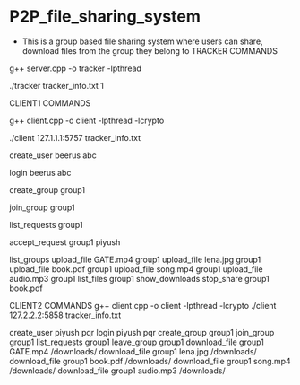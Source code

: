 # P2P_file_sharing_system
- This is a group based file sharing system where users can share, download files from the group they belong to
TRACKER COMMANDS

g++ server.cpp -o tracker -lpthread

./tracker tracker_info.txt 1



CLIENT1 COMMANDS 

g++ client.cpp -o client -lpthread -lcrypto

./client 127.1.1.1:5757 tracker_info.txt

create_user beerus abc

login beerus abc

create_group group1

join_group group1

list_requests group1

accept_request group1 piyush	

list_groups
upload_file GATE.mp4 group1
upload_file lena.jpg group1
upload_file book.pdf group1	
upload_file song.mp4 group1
upload_file audio.mp3 group1
list_files group1
show_downloads
stop_share group1 book.pdf



CLIENT2 COMMANDS 
g++ client.cpp -o client -lpthread -lcrypto
./client 127.2.2.2:5858 tracker_info.txt

create_user piyush pqr
login piyush pqr
create_group group1
join_group group1
list_requests group1
leave_group group1
download_file group1 GATE.mp4 /downloads/
download_file group1 lena.jpg /downloads/
download_file group1 book.pdf /downloads/
download_file group1 song.mp4 /downloads/
download_file group1 audio.mp3 /downloads/
